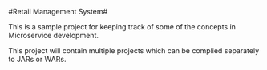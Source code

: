 #Retail Management System#

This is a sample project for keeping track of some of the concepts in Microservice development.

This project will contain multiple projects which can be complied separately to JARs or WARs.
